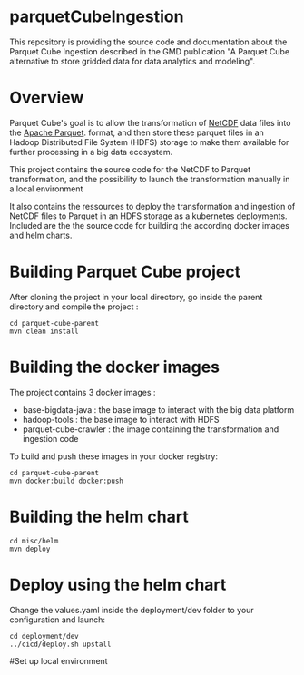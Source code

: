 # parquetCubeIngestion
This repository is providing the source code and documentation about the Parquet Cube Ingestion described in the GMD publication "A Parquet Cube alternative to store gridded data for data analytics and modeling".

# Overview
Parquet Cube's goal is to  allow the transformation of [NetCDF](https://en.wikipedia.org/wiki/NetCDF) 
data files into the [Apache Parquet](https://en.wikipedia.org/wiki/Apache_Parquet). 
format, and then store these parquet files in an Hadoop Distributed File System (HDFS)
 storage to make them available for further processing in a big data ecosystem.
 
This project contains the source code for the NetCDF to Parquet transformation, and the possibility to launch the transformation manually in a local environment
 
It also contains the ressources to deploy the transformation and ingestion of NetCDF files to Parquet 
 in an HDFS storage as a kubernetes deployments. Included are the the source code for building the according docker images and helm charts.

# Building Parquet Cube project
After cloning the project in your local directory, go inside the parent directory and compile the project :

```
cd parquet-cube-parent
mvn clean install
```

# Building the docker images
The project contains 3 docker images :
+ base-bigdata-java : the base image to interact with the big data platform
+ hadoop-tools : the base image to interact with HDFS
+ parquet-cube-crawler : the image containing the transformation and ingestion code

To build and push these images in your docker registry:
```
cd parquet-cube-parent
mvn docker:build docker:push
```

# Building the helm chart

```
cd misc/helm
mvn deploy
```

# Deploy using the helm chart
Change the values.yaml inside the deployment/dev folder to your configuration and launch:

```
cd deployment/dev
../cicd/deploy.sh upstall
```

#Set up local environment

